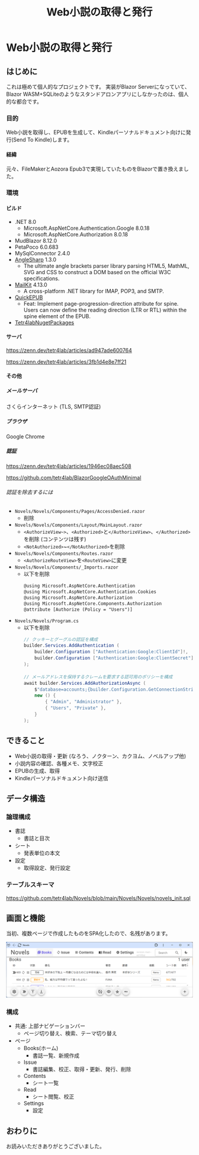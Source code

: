 ﻿---
title: Web小説の取得と発行
tags: epub webscraping smtp-mail blazor
---

# Web小説の取得と発行
## はじめに
これは極めて個人的なプロジェクトです。
実装がBlazor Serverになっていて、Blazor WASM+SQLiteのようなスタンドアロンアプリにしなかったのは、個人的な都合です。

### 目的
Web小説を取得し、EPUBを生成して、Kindleパーソナルドキュメント向けに発行(Send To Kindle)します。

#### 経緯
元々、FileMakerとAozora Epub3で実現していたものをBlazorで置き換えました。

### 環境
#### ビルド
- .NET 8.0
  - Microsoft.AspNetCore.Authentication.Google 8.0.18
  - Microsoft.AspNetCore.Authorization 8.0.18
- MudBlazor 8.12.0
- PetaPoco 6.0.683
- MySqlConnector 2.4.0
- [AngleSharp](https://github.com/AngleSharp/AngleSharp) 1.3.0
  - The ultimate angle brackets parser library parsing HTML5, MathML, SVG and CSS to construct a DOM based on the official W3C specifications.
- [MailKit](https://github.com/jstedfast/MailKit) 4.13.0
  - A cross-platform .NET library for IMAP, POP3, and SMTP.
- [QuickEPUB](https://github.com/tetr4lab/QuickEPUB/tree/feature/spine-page-progression)
  - Feat: Implement page-progression-direction attribute for spine. Users can now define the reading direction (LTR or RTL) within the spine element of the EPUB.
- [Tetr4labNugetPackages](https://github.com/tetr4lab/Tetr4labNugetPackages)

#### サーバ

https://zenn.dev/tetr4lab/articles/ad947ade600764

https://zenn.dev/tetr4lab/articles/3fb1d4e8e7ff21

#### その他
##### メールサーバ
さくらインターネット (TLS, SMTP認証)

##### ブラウザ
Google Chrome

##### 認証

https://zenn.dev/tetr4lab/articles/1946ec08aec508

https://github.com/tetr4lab/BlazorGoogleOAuthMinimal

###### 認証を除去するには
- `Novels/Novels/Components/Pages/AccessDenied.razor`
  - 削除
- `Novels/Novels/Components/Layout/MainLayout.razor`
  - `<AuthorizeView~>`、`<Authorized>`と`</AuthorizeView>`、`</Authorized>`を削除 (コンテンツは残す)
  - `<NotAuthorized>`~`</NotAuthorized>`を削除
- `Novels/Novels/Components/Routes.razor`
  - `<AuthorizeRouteView>`を`<RouteView>`に変更
- `Novels/Novels/Components/_Imports.razor`
  - 以下を削除
    ```csharp:Novels/Novels/Components/_Imports.razor
    @using Microsoft.AspNetCore.Authentication
    @using Microsoft.AspNetCore.Authentication.Cookies
    @using Microsoft.AspNetCore.Authorization
    @using Microsoft.AspNetCore.Components.Authorization
    @attribute [Authorize (Policy = "Users")]
    ```
- `Novels/Novels/Program.cs`
  - 以下を削除
    ```csharp:Novels/Novels/Program.cs
    // クッキーとグーグルの認証を構成
    builder.Services.AddAuthentication (
        builder.Configuration ["Authentication:Google:ClientId"]!,
        builder.Configuration ["Authentication:Google:ClientSecret"]!
    );

    // メールアドレスを保持するクレームを要求する認可用のポリシーを構成
    await builder.Services.AddAuthorizationAsync (
        $"database=accounts;{builder.Configuration.GetConnectionString ("Host")}{builder.Configuration.GetConnectionString ("Account")}Allow User Variables=true;",
        new () {
            { "Admin", "Administrator" },
            { "Users", "Private" },
        }
    );
    ```

## できること
- Web小説の取得・更新 (なろう、ノクターン、カクヨム、ノベルアップ他)
- 小説内容の確認、各種メモ、文字校正
- EPUBの生成、取得
- Kindleパーソナルドキュメント向け送信

## データ構造
### 論理構成
- 書誌
  - 書誌と目次
- シート
  - 発表単位の本文
- 設定
  - 取得設定、発行設定

### テーブルスキーマ
https://github.com/tetr4lab/Novels/blob/main/Novels/Novels/novels_init.sql

## 画面と機能
当初、複数ページで作成したものをSPA化したので、名残があります。

![](ScreenShot.png)

### 構成
- 共通: 上部ナビゲーションバー
  - ページ切り替え、検索、テーマ切り替え
- ページ
  - Books(ホーム)
    - 書誌一覧、新規作成
  - Issue
    - 書誌編集、校正、取得・更新、発行、削除
  - Contents
    - シート一覧
  - Read
    - シート閲覧、校正
  - Settings
    - 設定

## おわりに
お読みいただきありがとうございました。
